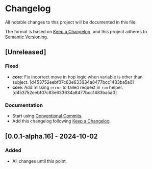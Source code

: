 # Changelog

All notable changes to this project will be documented in this file.

The format is based on [Keep a Changelog](https://keepachangelog.com/en/1.1.0/),
and this project adheres to [Semantic Versioning](https://semver.org/spec/v2.0.0.html).

## [Unreleased]

### Fixed

- **core**: Fix incorrect move in hop logic when variable is other than subject. [d453752eebf07c83e633634a8477bcc1483ba5a0]
- **core**: Add missing `error` to failed request in `run` helper. [d453752eebf07c83e633634a8477bcc1483ba5a0]

### Documentation

- Start using [Conventional Commits](https://www.conventionalcommits.org).
- Add this changelog following [Keep a Changelog](https://keepachangelog.com).

## [0.0.1-alpha.16] - 2024-10-02

### Added

- All changes until this point
